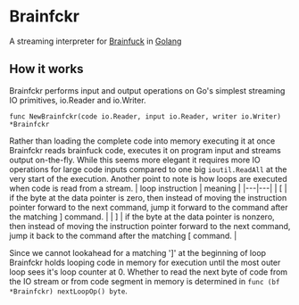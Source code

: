 # Brainfckr
A streaming interpreter for [Brainfuck](https://en.wikipedia.org/wiki/Brainfuck) in [Golang](https://github.com/golang/go/wiki/WhyGo)

## How it works
Brainfckr performs input and output operations on Go's simplest streaming IO primitives, io.Reader and io.Writer. 
```
func NewBrainfckr(code io.Reader, input io.Reader, writer io.Writer) *Brainfckr
```
Rather than loading the complete code into memory executing it at once Brainfckr reads brainfuck code, executes it on program input and streams output on-the-fly.
While this seems more elegant it requires more IO operations for large code inputs compared to one big ```ioutil.ReadAll``` at the very start of the execution.
Another point to note is how loops are executed when code is read from a stream. 
| loop instruction  | meaning   |
|---|---|
|		[	   | if the byte at the data pointer is zero, then instead of moving the instruction pointer forward to the next command, jump it forward to the command after the matching ] command.		   |
|		]	   | 	if the byte at the data pointer is nonzero, then instead of moving the instruction pointer forward to the next command, jump 
it back to the command after the matching [ command.		   |

Since we cannot lookahead for a matching ']' at the beginning of loop Brainfckr holds looping code in memory for execution until the most outer loop sees it's loop counter at 0. Whether to read the next byte of code from the IO stream or from code segment in memory is determined in ```func (bf *Brainfckr) nextLoopOp() byte```.
